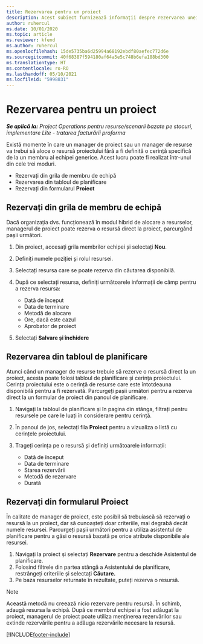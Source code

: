 ```yaml
---
title: Rezervarea pentru un proiect
description: Acest subiect furnizează informații despre rezervarea unei resurse la un proiect.
author: ruhercul
ms.date: 10/01/2020
ms.topic: article
ms.reviewer: kfend
ms.author: ruhercul
ms.openlocfilehash: 15de5735ba6d25994a68192ebdf80aefec772d6e
ms.sourcegitcommit: 40f68387f594180af64a5e5c748b6efa188bd300
ms.translationtype: HT
ms.contentlocale: ro-RO
ms.lasthandoff: 05/10/2021
ms.locfileid: "5998831"
---
```

# <a name="book-to-a-project"></a>Rezervarea pentru un proiect

_**Se aplică la:** Project Operations pentru resurse/scenarii bazate pe stocuri, implementare Lite - tratarea facturării proforma_

Există momente în care un manager de proiect sau un manager de resurse va trebui să aloce o resursă proiectului fără a fi definită o cerință specifică de la un membru al echipei generice. Acest lucru poate fi realizat într-unul din cele trei moduri.

- Rezervați din grila de membru de echipă
- Rezervarea din tabloul de planificare
- Rezervați din formularul **Proiect**

## <a name="book-from-the-team-member-grid"></a>Rezervați din grila de membru de echipă

Dacă organizația dvs. funcționează în modul hibrid de alocare a resurselor, managerul de proiect poate rezerva o resursă direct la proiect, parcurgând pașii următori.

1. Din proiect, accesați grila membrilor echipei și selectați **Nou**.
2. Definiți numele poziției și rolul resursei.
3. Selectați resursa care se poate rezerva din căutarea disponibilă.
4. După ce selectați resursa, definiți următoarele informații de câmp pentru a rezerva resursa:

    - Dată de început
    - Data de terminare
    - Metodă de alocare
    - Ore, dacă este cazul
    - Aprobator de proiect

6. Selectați **Salvare și închidere**

## <a name="book-from-the-schedule-board"></a>Rezervarea din tabloul de planificare

Atunci când un manager de resurse trebuie să rezerve o resursă direct la un proiect, acesta poate folosi tabloul de planificare și cerința proiectului. Cerința proiectului este o cerință de resurse care este întotdeauna disponibilă pentru a fi rezervată. Parcurgeți pașii următori pentru a rezerva direct la un formular de proiect din panoul de planificare.

1. Navigați la tabloul de planificare și în pagina din stânga, filtrați pentru resursele pe care le luați în considerare pentru cerință.
2. În panoul de jos, selectați fila **Proiect** pentru a vizualiza o listă cu cerințele proiectului.
3. Trageți cerința pe o resursă și definiți următoarele informații:

    - Dată de început
    - Data de terminare
    - Starea rezervării
    - Metodă de rezervare
    - Durată

## <a name="book-from-the-project-form"></a>Rezervați din formularul Proiect

În calitate de manager de proiect, este posibil să trebuiască să rezervați o resursă la un proiect, dar să cunoașteți doar criteriile, mai degrabă decât numele resursei. Parcurgeți pașii următori pentru a utiliza asistentul de planificare pentru a găsi o resursă bazată pe orice atribute disponibile ale resursei. 

1. Navigați la proiect și selectați **Rezervare** pentru a deschide Asistentul de planificare.
2. Folosind filtrele din partea stângă a Asistentului de planificare, restrângeți criteriile și selectați **Căutare.**
3. Pe baza resurselor returnate în rezultate, puteți rezerva o resursă.

> [!NOTE]
> Această metodă nu creează nicio rezervare pentru resursă. În schimb, adaugă resursa la echipă. După ce membrul echipei a fost adăugat la proiect, managerul de proiect poate utiliza menținerea rezervărilor sau extinde rezervările pentru a adăuga rezervările necesare la resursă.


[!INCLUDE[footer-include](../includes/footer-banner.md)]